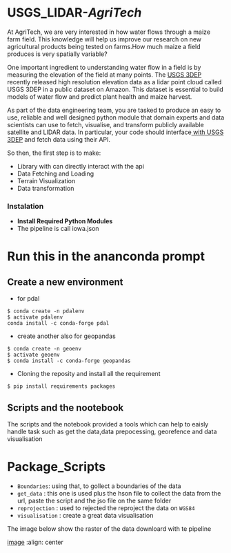 # USGS_LIDAR-_AgriTech_

At AgriTech, we are very interested in how water flows through a maize farm field. This knowledge will help us improve our research 
on new agricultural products being tested on farms.How much maize a field produces is very spatially variable?

One important ingredient to understanding water flow in a field is by measuring the elevation of the field at many points. The 
[USGS 3DEP](https://www.usgs.gov/core-science-systems/ngp/3dep) recently released high resolution elevation data as a lidar point cloud called USGS
3DEP in a public dataset on Amazon. This dataset is essential to build models of water flow and predict plant health and maize harvest. 

As part of the data engineering team, you are tasked to produce an easy to use, reliable and well designed python module that domain experts and data scientists 
can use to fetch, visualise, and transform publicly available satellite and LIDAR data. In particular, your code should interface[ with USGS 3DEP](https://www.usgs.gov/core-science-systems/ngp/3dep) and fetch data using their API. 


So then, the first step is to make: 
- Library with can directly interact with the api 
- Data Fetching and Loading 
- Terrain Visualization 
- Data transformation 




### Instalation
- **Install Required Python Modules**
- The pipeline is call iowa.json


# Run this in the ananconda prompt
## Create a new environment
- for pdal 
``` 
$ conda create -n pdalenv
$ activate pdalenv
conda install -c conda-forge pdal
```
- create another also for geopandas 
``` 
$ conda create -n geoenv
$ activate geoenv
$ conda install -c conda-forge geopandas

```

- Cloning the reposity  and install all the requirement
``` 
$ pip install requirements packages
```


## Scripts and the nootebook
The scripts and the notebook  provided a tools which can help to eaisly handle task such as get the data,data prepocessing, georefence and data visualisation   



# Package_Scripts
- ``Boundaries``: using that, to gollect a boundaries of the data
- ``get_data`` : this one is used plus the hson file to collect the data from the url, paste the script and the jso file on the same folder
- ``reprojection`` : used to rejected the reproject the data on `WGS84`
- ``visualisation`` :  create a great data visualisation





The image below show the raster of the  data downloard with te pipeline

[image](https://github.com/Zchristian955/USGS_LIDAR_AgriTech/blob/20d006a6c6d6b88e38bc5e1d3111cfb932bdf889/image/pet/Figure_3.png)
:align: center











